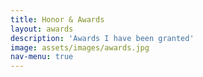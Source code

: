 ```yaml
---
title: Honor & Awards
layout: awards
description: 'Awards I have been granted'
image: assets/images/awards.jpg
nav-menu: true
---
```

